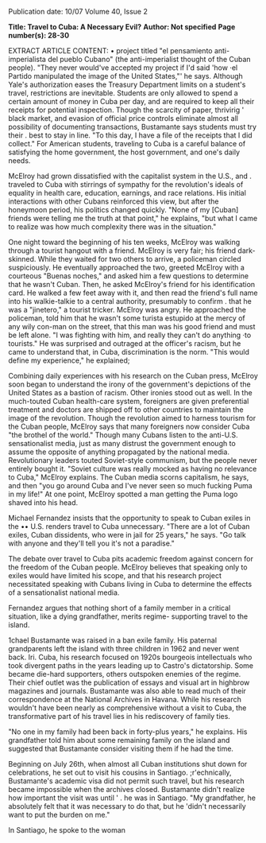 Publication date: 10/07
Volume 40, Issue 2

**Title: Travel to Cuba: A Necessary Evil?**
**Author: Not specified**
**Page number(s): 28-30**

EXTRACT ARTICLE CONTENT:
• 
project titled "el pensamiento anti-imperialista 
del pueblo Cubano" (the anti-imperialist 
thought of the Cuban people). "They 
never would've accepted my project if I'd 
said 'how ·el Partido manipulated the image 
of the United States,"' he says. 
Although 
Yale's 
authorization 
eases the Treasury Department limits 
on a student's travel, restrictions are 
inevitable. Students are only allowed to 
spend a certain amount of money in 
Cuba per day, and are required to keep 
all their receipts for potential inspection. 
Though the scarcity of paper, thrivirig 
' 
black market, and evasion of official 
price 
controls 
eliminate 
almost all 
possibility of documenting transactions, 
Bustamante says students must try their 
. best to stay in line. "To this day, I have a 
file of the receipts that I did collect." For 
American students, traveling to Cuba is 
a careful balance of satisfying the home 
government, the host government, and 
one's daily needs. 

McElroy had grown dissatisfied with 
the capitalist system in the U.S., and . 
traveled to Cuba with stirrings of sympathy 
for the revolution's ideals of equality in 
health care, education, earnings, and race 
relations. His initial interactions with 
other Cubans reinforced this view, but 
after the honeymoon period, his politics 
changed quickly. "None of my [Cuban] 
friends were telling me the truth at that 
point," he explains, "but what I came to 
realize was how much complexity there 
was in the situation." 

One night toward the beginning of his 
ten weeks, McElroy was walking through 
a tourist hangout with a friend. McElroy 
is very fair; his friend dark-skinned. While 
they waited for two others to arrive, 
a policeman circled suspiciously. He 
eventually approached the two, greeted 
McElroy with 
a 
courteous "Buenas 
noches," and asked him a few questions 
to determine that he wasn't Cuban. 
Then, he asked McElroy's friend for his 
identification card. He walked a few feet 
away with it, and then read the friend's 
full name into his walkie-talkie to a 
central authority, presumably to confirm 
. 
that he was a "jinetero," a tourist tricker. 
McElroy was angry. He approached the 
policeman, told him that he wasn't some 
turista estupido at the mercy of any wily 
con-man on the street, that this man was 
his good friend and must be left alone. 
"I was fighting with him, and really they 
can't do anything ·to tourists." He was 
surprised and outraged at the officer's 
racism, but he came to understand that, 
in Cuba, discrimination is the norm. 
"This would define my experience," he 
explained; 

Combining daily experiences with his 
research on the Cuban press, McElroy 
soon began to understand the irony of the 
government's depictions of the United 
States as a bastion of racism. Other ironies 
stood out as well. In the much-touted 
Cuban health-care system, foreigners are 
given preferential treatment and doctors 
are shipped off to other countries to 
maintain the image of the revolution. 
Though the revolution aimed to harness 
tourism for the Cuban people, McElroy 
says that many foreigners now consider 
Cuba "the brothel of the world." Though 
many Cubans listen to the anti-U.S. 
sensationalist media, just as many distrust 
the government enough to assume the 
opposite of anything propagated by the 
national media. Revolutionary leaders 
touted Soviet-style communism, but the 
people never entirely bought it. 
"Soviet culture was really mocked as 
having no relevance to Cuba," McElroy 
explains. 
The Cuban media scorns 
capitalism, he says, and then "you go 
around Cuba and I've never seen so 
much fucking Puma in my life!" At one 
point, McElroy spotted a man getting the 
Puma logo shaved into his head. 

Michael Fernandez insists that the 
opportunity to speak to Cuban exiles in the 
•• 
U.S. renders travel to Cuba unnecessary. 
"There are a lot of Cuban exiles, Cuban 
dissidents, who were in jail for 25 years," 
he says. "Go talk with anyone and they'll 
tell you it's not a paradise." 

The debate over travel to Cuba pits 
academic 
freedom 
against 
concern 
for the freedom of the Cuban people. 
McElroy believes that speaking only to 
exiles would have limited his scope, and 
that his research project necessitated 
speaking with Cubans living in Cuba to 
determine the effects of a sensationalist 
national media. 

Fernandez argues that nothing short 
of a family member in a critical situation, 
like a dying grandfather, merits regime-
supporting travel to the island. 

1chael Bustamante was raised in a 
ban exile family. His paternal 
grandparents left the island with three 
children in 1962 and never went back. 
Iri. Cuba, his research focused on 
1920s bourgeois intellectuals who took 
divergent paths in the years leading up 
to Castro's dictatorship. Some became 
die-hard supporters, others outspoken 
enemies of the regime. Their chief 
outlet was the publication of essays and 
visual art in highbrow magazines and 
journals. Bustamante was also able to 
read much of their correspondence at 
the National Archives in Havana. While 
his research wouldn't have been nearly as 
comprehensive without a visit to Cuba, 
the transformative part of his travel lies 
in his rediscovery of family ties. 

"No one in my family had been 
back in forty-plus years," he explains. 
His grandfather told him about some 
remaining family on the island and 
suggested 
that Bustamante consider 
visiting them if he had the time. 

Beginning on July 26th, when almost 
all Cuban institutions shut down for 
celebrations, he set out to visit his cousins 
in Santiago. ;r'echnically, Bustamante's 
academic visa did not permit such travel, 
but his research became impossible when 
the archives closed. Bustamante didn't 
realize how important the visit was until 
' . 
he was in Santiago. "My grandfather, he 
absolutely felt that it was necessary to do 
that, but he 'didn't necessarily want to put 
the burden on me." 

In Santiago, he spoke to the woman